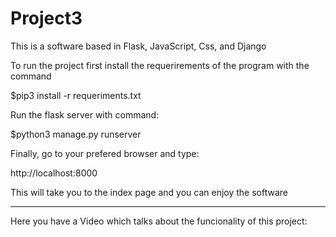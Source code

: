 # Project3

This is a software based in Flask, JavaScript, Css, and Django

To run the project first install the requerirements of the program with the command 

$pip3 install -r requeriments.txt

Run the flask server with command:

$python3 manage.py runserver

Finally, go to your prefered browser and type:

http://localhost:8000


This will take you to the index page and you can enjoy the software

----------------------------------------------------
Here you have a Video which talks about the funcionality of this project:

